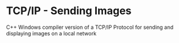 # TCP/IP - Sending Images
C++ Windows compiler version of a TCP/IP Protocol for sending and displaying images on a local network
